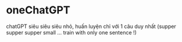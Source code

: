 # oneChatGPT
chatGPT siêu siêu siêu nhỏ, huấn luyện chỉ với 1 câu duy nhất (supper supper supper small ... train with only one sentence !)
